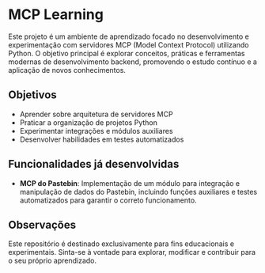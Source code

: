 # MCP Learning

Este projeto é um ambiente de aprendizado focado no desenvolvimento e experimentação com servidores MCP (Model Context Protocol) utilizando Python. O objetivo principal é explorar conceitos, práticas e ferramentas modernas de desenvolvimento backend, promovendo o estudo contínuo e a aplicação de novos conhecimentos.

## Objetivos

- Aprender sobre arquitetura de servidores MCP
- Praticar a organização de projetos Python
- Experimentar integrações e módulos auxiliares
- Desenvolver habilidades em testes automatizados

## Funcionalidades já desenvolvidas

- **MCP do Pastebin**: Implementação de um módulo para integração e manipulação de dados do Pastebin, incluindo funções auxiliares e testes automatizados para garantir o correto funcionamento.

## Observações

Este repositório é destinado exclusivamente para fins educacionais e experimentais. Sinta-se à vontade para explorar, modificar e contribuir para o seu próprio aprendizado.
